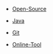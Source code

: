 <!-- docs/_sidebar.md -->

*   [Open-Source](Open-Source.md) 

*   [Java](Java.md)

*   [Git](Git.md)

*   [Online-Tool](Site.md)